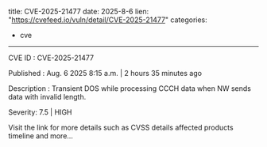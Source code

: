  
title: CVE-2025-21477
date: 2025-8-6
lien: "https://cvefeed.io/vuln/detail/CVE-2025-21477"
categories:
  - cve
---

CVE ID : CVE-2025-21477

Published :  Aug. 6
2025
8:15 a.m. | 2 hours
35 minutes ago

Description : Transient DOS while processing CCCH data when NW sends data with invalid length.

Severity: 7.5 | HIGH

Visit the link for more details
such as CVSS details
affected products
timeline
and more...
